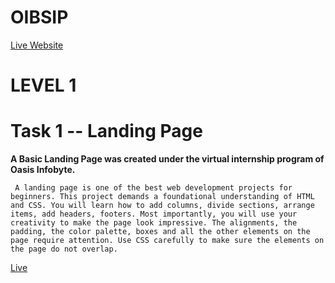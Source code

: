 # OIBSIP
[Live Website]()
# LEVEL 1
# **Task 1** -- **Landing Page**
**A Basic Landing Page was created under the virtual internship program of Oasis Infobyte.**

     A landing page is one of the best web development projects for beginners. This project demands a foundational understanding of HTML and CSS. You will learn how to add columns, divide sections, arrange items, add headers, footers. Most importantly, you will use your creativity to make the page look impressive. The alignments, the padding, the color palette, boxes and all the other elements on the page require attention. Use CSS carefully to make sure the elements on the page do not overlap.
[Live](file:///D:/certificates/OIBSIP/Landing%20Page/index.html)
